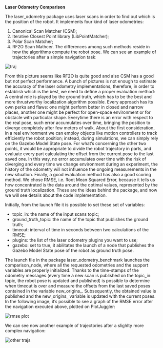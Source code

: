 **Laser Odometry Comparison**

The laser_odometry package uses laser scans in order to find out which is the position of the robot. It implements four kind of laser odometries:
1. Canonical Scan Matcher (CSM);
2. Iterative Closest Point library (LibPointMatcher);
3. Polar Scan Matcher;
4. RF2O Scan Mathcer.
The differences among such methods reside in how the algorithms compute the robot pose. We can see an example of trajectories after a simple navigation task:

![traj](/images/traj-crop.png)

From this picture seems like RF2O is quite good and also CSM has a good but not perfect performance. 
A bunch of pictures is not enough to estimate the accuracy of the laser odometry implementations, therefore, in order to establish which is the best, we need to define a proper evaluation method:
A central role is played by the ground truth, which has to be the best and more thrustworthy localization algorithm possible. 
Every approach has its own perks and flaws: one might perform better in closed and narrow places, another one might be perfect for open-space environment or for obstacle with particular shape.
Everytime there is an error with respect to the real pose, such error accumulates over time, bringing the position to diverge completely after few meters of walk.
About the first consideration, in a real environment we can employ objects like motion controllers to track efficiently the robot position; instead, during simulations, we can simply rely on the Gazebo Model State pose.
For what’s concerning the other two points, it would be appropriate to divide the robot trajectory in parts, and evaluate every part calculating the offset from the current pose to the last saved one. In this way, no error accumulates over time with the risk of diverging and every time we change environment during an experiment, the history of the odometry will not influence the ongoing measurements in the new situation.
Finally, a good evaluation method has also a good scoring method. We chose RMSE, i.e. Root Mean Squared Error, because it tells us how concentrated is the data around the optimal values, represented by the ground truth localization. 
These are the ideas behind the package, and now we will see details about the code implementation.

Initially, from the launch file it is possible to set these set of variables:
- topic_in: the name of the input scans topic;
- ground_truth_topic: the name of the topic that publishes the ground truth;
- timeout: interval of time in seconds between two calculations of the RMSE;
- plugins: the list of the laser odometry plugins you want to use;
- gazebo: set to true, it abilitates the launch of a node that publishes the Gazebo Model State pose of the robot as ground truth pose.

The launch file in the package laser_odometry_benchmark launches the comparison_node, where all the requested odometries and the support variables are properly initialized. 
Thanks to the time-stamps of the odometry messages (every time a new scan is published on the topic_in topic, the robot pose is updated and published) is possible to determine when timeout is over and measure the offsets from the last saved poses contained in the variable new_origins_. Subsequently, the obtained value is published and the new_origins_ variable is updated with the current poses. In the following image, it’s possible to see a graph of the RMSE error after the navigation executed above, plotted on PlotJuggler:

![rmse plot](/images/plot-rmse.png)

We can see now another example of trajectories after a slighlty more complex navigation: 

![other trajs](/images/other-traj-crop.png)
